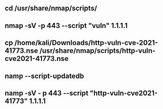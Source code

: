 cd /usr/share/nmap/scripts/
---------------------------------------------------------------------
 nmap -sV -p 443 --script "vuln" 1.1.1.1
---------------------------------------------------------------------
 cp /home/kali/Downloads/http-vuln-cve-2021-41773.nse /usr/share/nmap/scripts/http-vuln-cve2021-41773.nse 
---------------------------------------------------------------------
namp --script-updatedb
---------------------------------------------------------------------
namp -sV - p 443 --script "http-vuln-cve2021-41773" 1.1.1.1
---------------------------------------------------------------------